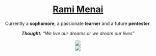 <div align="center">
  
  # [Rami Menai](https://menai.me)
  
  Currently a **sophomore**, a passionate **learner** and a future **pentester**.

  **_Thought:_** *“We live our dreams or we dream our lives”*

  ![](https://github-readme-stats.vercel.app/api?username=rmenai&theme=catppuccin_mocha&hide_border=false&include_all_commits=true&count_private=true)<br/>
  ![](https://github-readme-stats.vercel.app/api/top-langs/?username=rmenai&theme=catppuccin_mocha&hide_border=false&include_all_commits=true&count_private=true&layout=compact)

</div>
